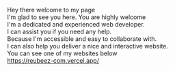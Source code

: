 Hey there welcome to my page<br>
I'm glad to see you here. You are highly welcome<br>
I'm a dedicated and experienced web developer.<br>
I can assist you if you need any help.<br>
Because I'm accessible and easy to collaborate with.<br>
I can also help you deliver a nice and interactive website.<br>
You can see one of my websites below<br>
https://reubeez-com.vercel.app/

<!---
secretdetective/secretdetective is a ✨ special ✨ repository because its `README.md` (this file) appears on your GitHub profile.
You can click the Preview link to take a look at your changes.
--->
